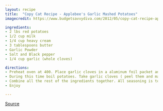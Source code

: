 ```yaml
---
layout: recipe
title:  "Copy Cat Recipe - Applebee's Garlic Mashed Potatoes"
imagecredit: https://www.budgetsavvydiva.com/2012/05/copy-cat-recipe-applebees-garlic-mashed-potatoes/

ingredients:
- 2 lbs red potatoes
- 1/2 cup milk
- 1/4 cup heavy cream
- 3 tablespoons butter
- Garlic Powder
- Salt and Black pepper
- 1/4 cup garlic (whole cloves)

directions:
- Preheat oven at 400. Place garlic cloves in a aluminum foil packet and place in the oven and roast for 45minutes.
- During this time boil potatoes. Take garlic cloves ( peel them and mash them into the potatoes)
- Combine all the rest of the ingredients together. All seasoning is to taste.
- Enjoy

---
```


[Source](https://www.budgetsavvydiva.com/2012/05/copy-cat-recipe-applebees-garlic-mashed-potatoes/)
